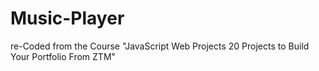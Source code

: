 # Music-Player
re-Coded from the Course "JavaScript Web Projects 20 Projects to Build Your Portfolio From ZTM"

